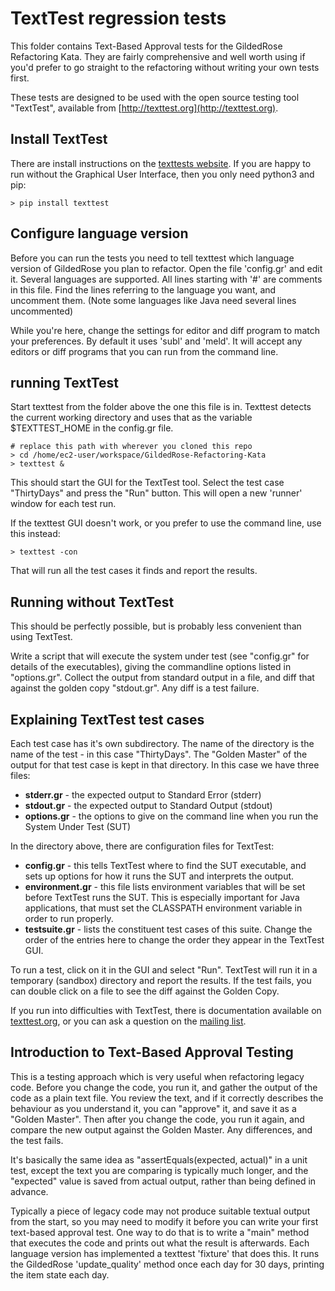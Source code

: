 # TextTest regression tests

This folder contains Text-Based Approval tests for the GildedRose Refactoring Kata. They are fairly comprehensive and well worth using if you'd prefer to go straight to the refactoring without writing your own tests first.

These tests are designed to be used with the open source testing tool "TextTest", available from [http://texttest.org](http://texttest.org).

## Install TextTest 

There are install instructions on the [texttests website](http://texttest.sourceforge.net/index.php?page=documentation_4_0&n=install_texttest). If you are happy to run without the Graphical User Interface, then you only need python3 and pip:

	> pip install texttest

## Configure language version

Before you can run the tests you need to tell texttest which language version of GildedRose you plan to refactor. Open the file 'config.gr' and edit it. Several languages are supported. All lines starting with '#' are comments in this file. Find the lines referring to the language you want, and uncomment them. (Note some languages like Java need several lines uncommented)

While you're here, change the settings for editor and diff program to match your preferences. By default it uses 'subl' and 'meld'. It will accept any editors or diff programs that you can run from the command line.

## running TextTest

Start texttest from the folder above the one this file is in. Texttest detects the current working directory and uses that as the variable $TEXTTEST_HOME in the config.gr file.

    # replace this path with wherever you cloned this repo
    > cd /home/ec2-user/workspace/GildedRose-Refactoring-Kata 
	> texttest &

This should start the GUI for the TextTest tool. Select the test case "ThirtyDays" and press the "Run" button. This will open a new 'runner' window for each test run.

If the texttest GUI doesn't work, or you prefer to use the command line, use this instead:

	> texttest -con

That will run all the test cases it finds and report the results.

## Running without TextTest

This should be perfectly possible, but is probably less convenient than using TextTest. 

Write a script that will execute the system under test (see "config.gr" for details of the executables), giving the commandline options listed in "options.gr". Collect the output from standard output in a file, and diff that against the golden copy "stdout.gr". Any diff is a test failure.

## Explaining TextTest test cases

Each test case has it's own subdirectory. The name of the directory is the name of the test - in this case "ThirtyDays". The "Golden Master" of the output for that test case is kept in that directory. In this case we have three files:

- __stderr.gr__ - the expected output to Standard Error (stderr)
- __stdout.gr__ - the expected output to Standard Output (stdout)
- __options.gr__ - the options to give on the command line when you run the System Under Test (SUT)

In the directory above, there are configuration files for TextTest:

- __config.gr__ - this tells TextTest where to find the SUT executable, and sets up options for how it runs the SUT and interprets the output.
- __environment.gr__ - this file lists environment variables that will be set before TextTest runs the SUT. This is especially important for Java applications, that must set the CLASSPATH environment variable in order to run properly.
- __testsuite.gr__ - lists the constituent test cases of this suite. Change the order of the entries here to change the order they appear in the TextTest GUI.

To run a test, click on it in the GUI and select "Run". TextTest will run it in a temporary (sandbox) directory and report the results. If the test fails, you can double click on a file to see the diff against the Golden Copy.

If you run into difficulties with TextTest, there is documentation available on [texttest.org](http://texttest.org), or you can ask a question on the [mailing list](https://lists.sourceforge.net/lists/listinfo/texttest-users).

## Introduction to Text-Based Approval Testing

This is a testing approach which is very useful when refactoring legacy code. Before you change the code, you run it, and gather the output of the code as a plain text file. You review the text, and if it correctly describes the behaviour as you understand it, you can "approve" it, and save it as a "Golden Master". Then after you change the code, you run it again, and compare the new output against the Golden Master. Any differences, and the test fails.

It's basically the same idea as "assertEquals(expected, actual)" in a unit test, except the text you are comparing is typically much longer, and the "expected" value is saved from actual output, rather than being defined in advance.

Typically a piece of legacy code may not produce suitable textual output from the start, so you may need to modify it before you can write your first text-based approval test. One way to do that is to write a "main" method that executes the code and prints out what the result is afterwards. Each language version has implemented a texttest 'fixture' that does this. It runs the GildedRose 'update_quality' method once each day for 30 days, printing the item state each day.

